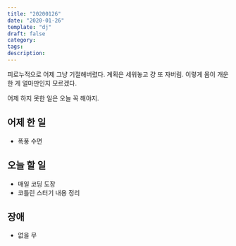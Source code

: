 ```yaml
---
title: "20200126"
date: "2020-01-26"
template: "dj"
draft: false
category: 
tags:
description:
---
```


피로누적으로 어제 그냥 기절해버렸다.
계획은 세워놓고 걍 또 자버림.
이렇게 몸이 개운한 게 얼마만인지 모르겠다.

어제 하지 못한 일은 오늘 꼭 해야지.

## 어제 한 일

* 폭풍 수면

## 오늘 할 일

* 매일 코딩 도장
* 코틀린 스터기 내용 정리

## 장애

* 없을 무
